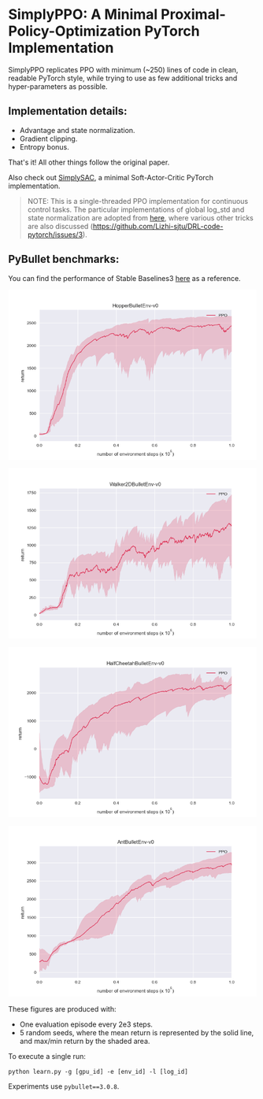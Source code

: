 # SimplyPPO: A Minimal Proximal-Policy-Optimization PyTorch Implementation

SimplyPPO replicates PPO with minimum (~250) lines of code in clean, readable PyTorch style, while trying to use as few additional tricks and hyper-parameters as possible.

## Implementation details:
* Advantage and state normalization.
* Gradient clipping.
* Entropy bonus.

That's it! All other things follow the original paper.

Also check out [SimplySAC](https://github.com/arthur-x/SimplySAC), a minimal Soft-Actor-Critic PyTorch implementation.

> NOTE: This is a single-threaded PPO implementation for continuous control tasks. The particular implementations of global log_std and state normalization are adopted from [here](https://github.com/Lizhi-sjtu/DRL-code-pytorch/tree/main/5.PPO-continuous), where various other tricks are also discussed (https://github.com/Lizhi-sjtu/DRL-code-pytorch/issues/3).

## PyBullet benchmarks:

You can find the performance of Stable Baselines3 [here](https://stable-baselines3.readthedocs.io/en/master/modules/ppo.html#pybullet-environments) as a reference.

![hopper_b](./figures/hopper_bullet.png)

![walker_b](./figures/walker2d_bullet.png)

![cheetah_b](./figures/halfcheetah_bullet.png)

![ant_b](./figures/ant_bullet.png)

These figures are produced with:

* One evaluation episode every 2e3 steps.
* 5 random seeds, where the mean return is represented by the solid line, and max/min return by the shaded area.

To execute a single run:
```
python learn.py -g [gpu_id] -e [env_id] -l [log_id]
```

Experiments use `pybullet==3.0.8`.
